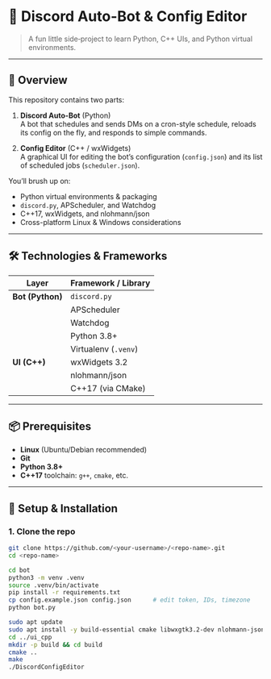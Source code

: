 # 🎉 Discord Auto-Bot & Config Editor

> A fun little side‐project to learn Python, C++ UIs, and Python virtual environments.

---

## 🚀 Overview

This repository contains two parts:

1. **Discord Auto-Bot** (Python)  
   A bot that schedules and sends DMs on a cron-style schedule, reloads its config on the fly, and responds to simple commands.

2. **Config Editor** (C++ / wxWidgets)  
   A graphical UI for editing the bot’s configuration (`config.json`) and its list of scheduled jobs (`scheduler.json`).

You’ll brush up on:

- Python virtual environments & packaging  
- `discord.py`, APScheduler, and Watchdog  
- C++17, wxWidgets, and nlohmann/json  
- Cross-platform Linux & Windows considerations  

---

## 🛠️ Technologies & Frameworks

| Layer            | Framework / Library   |
|------------------|-----------------------|
| **Bot (Python)** | `discord.py`          |
|                  | APScheduler           |
|                  | Watchdog              |
|                  | Python 3.8+           |
|                  | Virtualenv (`.venv`)  |
| **UI (C++)**     | wxWidgets 3.2         |
|                  | nlohmann/json         |
|                  | C++17 (via CMake)     |

---

## 📦 Prerequisites

- **Linux** (Ubuntu/Debian recommended)  
- **Git**  
- **Python 3.8+**  
- **C++17** toolchain: `g++`, `cmake`, etc.

---

## 🔧 Setup & Installation

### 1. Clone the repo

```bash
git clone https://github.com/<your-username>/<repo-name>.git
cd <repo-name>

cd bot
python3 -m venv .venv
source .venv/bin/activate
pip install -r requirements.txt
cp config.example.json config.json      # edit token, IDs, timezone
python bot.py

sudo apt update
sudo apt install -y build-essential cmake libwxgtk3.2-dev nlohmann-json3-dev
cd ../ui_cpp
mkdir -p build && cd build
cmake ..
make
./DiscordConfigEditor
